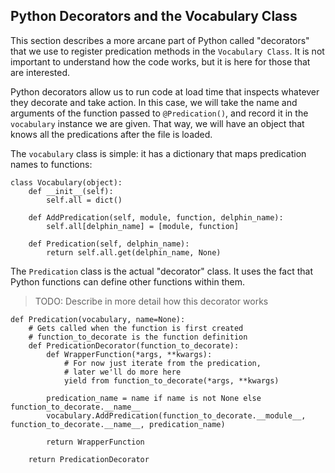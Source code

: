 ## Python Decorators and the Vocabulary Class
This section describes a more arcane part of Python called "decorators" that we use to register predication methods in the `Vocabulary Class`. It is not important to understand how the code works, but it is here for those that are interested.

Python decorators allow us to run code at load time that inspects whatever they decorate and take action. In this case, we will take the name and arguments of the function passed to `@Predication()`, and record it in the `vocabulary` instance we are given. That way, we will have an object that knows all the predications after the file is loaded.

The `vocabulary` class is simple: it has a dictionary that maps predication names to functions:
~~~
class Vocabulary(object):
    def __init__(self):
        self.all = dict()

    def AddPredication(self, module, function, delphin_name):
        self.all[delphin_name] = [module, function]

    def Predication(self, delphin_name):
        return self.all.get(delphin_name, None)
~~~

The `Predication` class is the actual "decorator" class. It uses the fact that Python functions can define other functions within them.
> TODO: Describe in more detail how this decorator works
~~~
def Predication(vocabulary, name=None):
    # Gets called when the function is first created
    # function_to_decorate is the function definition
    def PredicationDecorator(function_to_decorate):
        def WrapperFunction(*args, **kwargs):
            # For now just iterate from the predication,
            # later we'll do more here
            yield from function_to_decorate(*args, **kwargs)

        predication_name = name if name is not None else function_to_decorate.__name__
        vocabulary.AddPredication(function_to_decorate.__module__, function_to_decorate.__name__, predication_name)

        return WrapperFunction

    return PredicationDecorator
~~~
